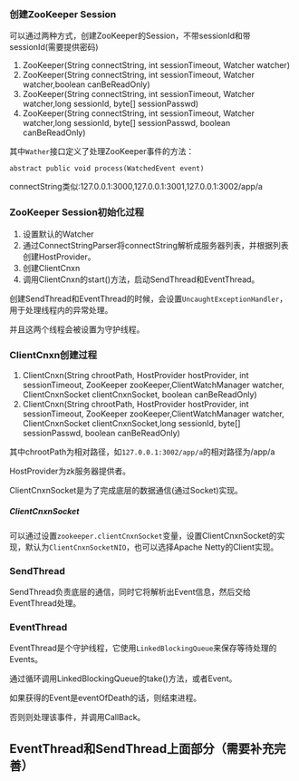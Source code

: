 ### 创建ZooKeeper Session

可以通过两种方式，创建ZooKeeper的Session，不带sessionId和带sessionId(需要提供密码)

1. ZooKeeper(String connectString, int sessionTimeout, Watcher watcher)
2. ZooKeeper(String connectString, int sessionTimeout, Watcher watcher,boolean canBeReadOnly)
3. ZooKeeper(String connectString, int sessionTimeout, Watcher watcher,long sessionId, byte[] sessionPasswd)
4. ZooKeeper(String connectString, int sessionTimeout, Watcher watcher,long sessionId, byte[] sessionPasswd, boolean
   canBeReadOnly)

其中`Wather`接口定义了处理ZooKeeper事件的方法：

	abstract public void process(WatchedEvent event)

connectString类似:127.0.0.1:3000,127.0.0.1:3001,127.0.0.1:3002/app/a

### ZooKeeper Session初始化过程

1. 设置默认的Watcher
2. 通过ConnectStringParser将connectString解析成服务器列表，并根据列表创建HostProvider。
3. 创建ClientCnxn
4. 调用ClientCnxn的start()方法，启动SendThread和EventThread。

创建SendThread和EventThread的时候，会设置`UncaughtExceptionHandler`，用于处理线程内的异常处理。

并且这两个线程会被设置为守护线程。

### ClientCnxn创建过程

1. ClientCnxn(String chrootPath, HostProvider hostProvider, int sessionTimeout, ZooKeeper zooKeeper,ClientWatchManager
   watcher, ClientCnxnSocket clientCnxnSocket, boolean canBeReadOnly)
2. ClientCnxn(String chrootPath, HostProvider hostProvider, int sessionTimeout, ZooKeeper zooKeeper,ClientWatchManager
   watcher, ClientCnxnSocket clientCnxnSocket,long sessionId, byte[] sessionPasswd, boolean canBeReadOnly)

其中chrootPath为相对路径，如`127.0.0.1:3002/app/a`的相对路径为/app/a

HostProvider为zk服务器提供者。

ClientCnxnSocket是为了完成底层的数据通信(通过Socket)实现。

##### ClientCnxnSocket

可以通过设置`zookeeper.clientCnxnSocket`变量，设置ClientCnxnSocket的实现，默认为`ClientCnxnSocketNIO`，也可以选择Apache Netty的Client实现。

### SendThread

SendThread负责底层的通信，同时它将解析出Event信息，然后交给EventThread处理。

### EventThread

EventThread是个守护线程，它使用`LinkedBlockingQueue`来保存等待处理的Events。

通过循环调用LinkedBlockingQueue的take()方法，或者Event。

如果获得的Event是eventOfDeath的话，则结束进程。

否则则处理该事件，并调用CallBack。

## EventThread和SendThread上面部分（**需要补充完善**）
